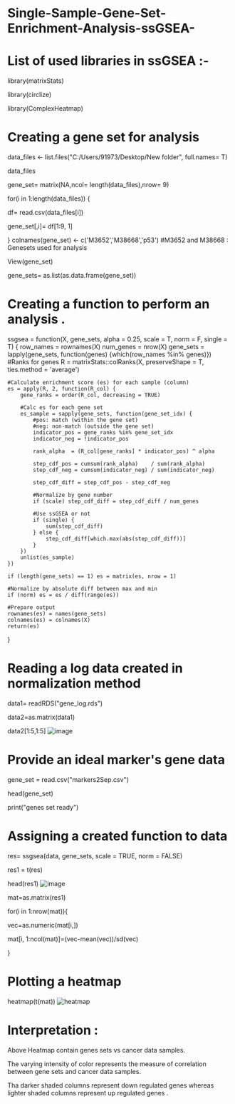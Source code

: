 # Single-Sample-Gene-Set-Enrichment-Analysis-ssGSEA-
# List of used libraries in ssGSEA :-
library(matrixStats)

library(circlize)

library(ComplexHeatmap)

# Creating a gene set for analysis

data_files <- list.files("C:/Users/91973/Desktop/New folder", full.names= T)  

data_files 

gene_set= matrix(NA,ncol= length(data_files),nrow= 9)

for(i in 1:length(data_files)) {                              
  
  df= read.csv(data_files[i])
  
  gene_set[,i]= df[1:9, 1]
  
}
colnames(gene_set) <- c('M3652','M38668','p53')   #M3652 and M38668 : Genesets used for analysis

View(gene_set)

gene_sets= as.list(as.data.frame(gene_set))

# Creating a function to perform an analysis .
ssgsea = function(X, gene_sets, alpha = 0.25, scale = T, norm = F, single = T) {
    row_names = rownames(X)
    num_genes = nrow(X)
    gene_sets = lapply(gene_sets, function(genes) {which(row_names %in% genes)})
        #Ranks for genes
    R = matrixStats::colRanks(X, preserveShape = T, ties.method = 'average')

    #Calculate enrichment score (es) for each sample (column)
    es = apply(R, 2, function(R_col) {
        gene_ranks = order(R_col, decreasing = TRUE)

        #Calc es for each gene set
        es_sample = sapply(gene_sets, function(gene_set_idx) {
            #pos: match (within the gene set)
            #neg: non-match (outside the gene set)
            indicator_pos = gene_ranks %in% gene_set_idx
            indicator_neg = !indicator_pos

            rank_alpha  = (R_col[gene_ranks] * indicator_pos) ^ alpha

            step_cdf_pos = cumsum(rank_alpha)    / sum(rank_alpha)
            step_cdf_neg = cumsum(indicator_neg) / sum(indicator_neg)

            step_cdf_diff = step_cdf_pos - step_cdf_neg

            #Normalize by gene number
            if (scale) step_cdf_diff = step_cdf_diff / num_genes

            #Use ssGSEA or not
            if (single) {
                sum(step_cdf_diff)
            } else {
                step_cdf_diff[which.max(abs(step_cdf_diff))]
            }
        })
        unlist(es_sample)
    })

    if (length(gene_sets) == 1) es = matrix(es, nrow = 1)

    #Normalize by absolute diff between max and min
    if (norm) es = es / diff(range(es))

    #Prepare output
    rownames(es) = names(gene_sets)
    colnames(es) = colnames(X)
    return(es)
}

# Reading a log data created in normalization method
data1= readRDS("gene_log.rds")

data2=as.matrix(data1)

data2[1:5,1:5]
![image](https://user-images.githubusercontent.com/110582335/200167591-5108d9d5-7582-4772-b240-71058a82e8f8.png)

# Provide an ideal marker's gene data
gene_set = read.csv("markers2Sep.csv")

head(gene_set)

print("genes set ready")

# Assigning a created function to data 
res= ssgsea(data, gene_sets, scale = TRUE, norm = FALSE)

res1 = t(res)

head(res1)
![image](https://user-images.githubusercontent.com/110582335/200167697-3a415970-9729-45c1-b316-4d4c0d0c2ad5.png)

mat=as.matrix(res1)

for(i in 1:nrow(mat)){

vec=as.numeric(mat[i,])

mat[i, 1:ncol(mat)]=(vec-mean(vec))/sd(vec)

}

# Plotting a heatmap 
heatmap(t(mat))
![heatmap](https://user-images.githubusercontent.com/110582335/200167764-accd4d71-8b07-4737-9d03-7343f3e0c2e7.png)

# Interpretation :

Above Heatmap contain genes sets vs cancer data samples.

The varying intensity of color represents the measure of correlation between gene sets and cancer data samples.

Tha darker shaded columns represent down regulated genes whereas lighter shaded columns represent up regulated genes .
